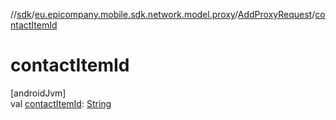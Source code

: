 //[sdk](../../../index.md)/[eu.epicompany.mobile.sdk.network.model.proxy](../index.md)/[AddProxyRequest](index.md)/[contactItemId](contact-item-id.md)

# contactItemId

[androidJvm]\
val [contactItemId](contact-item-id.md): [String](https://kotlinlang.org/api/latest/jvm/stdlib/kotlin/-string/index.html)
